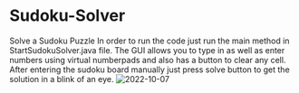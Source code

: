# Sudoku-Solver
Solve a Sudoku Puzzle
In order to run the code just run the main method in StartSudokuSolver.java file.
The GUI allows you to type in as well as enter numbers using virtual numberpads and also has a button to clear any cell.
After entering the sudoku board manually just press solve button to get the solution in a blink of an eye.
![2022-10-07](https://user-images.githubusercontent.com/61840062/194402166-41ffc5e2-0712-41ab-ad94-b2dbbe940dd6.png)

